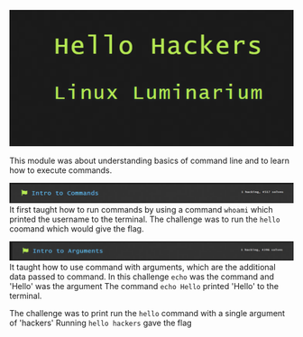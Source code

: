 ![img](image.png)

This module was about understanding basics of command line and to learn how to execute commands.

![img](image-1.png)
It first taught how to run commands by using a command `whoami` which printed the username to the terminal. 
The challenge was to run the `hello` coomand which would give the flag.

![img](image-2.png)
It taught how to use command with arguments, which are the additional data passed to command. 
In this challenge `echo` was the command and 'Hello' was the argument 
The command `echo Hello` printed 'Hello' to the terminal.

The challenge was to print run the `hello` command with a single argument of 'hackers' 
Running `hello hackers` gave the flag